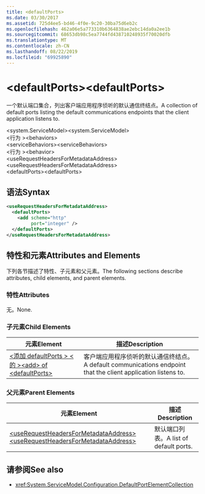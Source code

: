 ```yaml
---
title: <defaultPorts>
ms.date: 03/30/2017
ms.assetid: 725d4ee5-bd46-4f0e-9c20-30ba75d6eb2c
ms.openlocfilehash: 462a06e5a773310b6364838ae2ebc14da0a2ee1b
ms.sourcegitcommit: 68653db98c5ea7744fd438710248935f70020dfb
ms.translationtype: MT
ms.contentlocale: zh-CN
ms.lasthandoff: 08/22/2019
ms.locfileid: "69925890"
---
```

# <a name="defaultports"></a><span data-ttu-id="c1130-101">\<defaultPorts></span><span class="sxs-lookup"><span data-stu-id="c1130-101">\<defaultPorts></span></span>
<span data-ttu-id="c1130-102">一个默认端口集合，列出客户端应用程序侦听的默认通信终结点。</span><span class="sxs-lookup"><span data-stu-id="c1130-102">A collection of default ports listing the default communications endpoints that the client application listens to.</span></span>  
  
<span data-ttu-id="c1130-103">\<system.ServiceModel></span><span class="sxs-lookup"><span data-stu-id="c1130-103">\<system.ServiceModel></span></span>  
<span data-ttu-id="c1130-104">\<行为 ></span><span class="sxs-lookup"><span data-stu-id="c1130-104">\<behaviors></span></span>  
<span data-ttu-id="c1130-105">\<serviceBehaviors></span><span class="sxs-lookup"><span data-stu-id="c1130-105">\<serviceBehaviors></span></span>  
<span data-ttu-id="c1130-106">\<行为 ></span><span class="sxs-lookup"><span data-stu-id="c1130-106">\<behavior></span></span>  
<span data-ttu-id="c1130-107">\<useRequestHeadersForMetadataAddress></span><span class="sxs-lookup"><span data-stu-id="c1130-107">\<useRequestHeadersForMetadataAddress></span></span>  
<span data-ttu-id="c1130-108">\<defaultPorts></span><span class="sxs-lookup"><span data-stu-id="c1130-108">\<defaultPorts></span></span>  
  
## <a name="syntax"></a><span data-ttu-id="c1130-109">语法</span><span class="sxs-lookup"><span data-stu-id="c1130-109">Syntax</span></span>  
  
```xml  
<useRequestHeadersForMetadataAddress>
  <defaultPorts>
    <add scheme="http"
         port="integer" />
  </defaultPorts>
</useRequestHeadersForMetadataAddress>
```  
  
## <a name="attributes-and-elements"></a><span data-ttu-id="c1130-110">特性和元素</span><span class="sxs-lookup"><span data-stu-id="c1130-110">Attributes and Elements</span></span>  
 <span data-ttu-id="c1130-111">下列各节描述了特性、子元素和父元素。</span><span class="sxs-lookup"><span data-stu-id="c1130-111">The following sections describe attributes, child elements, and parent elements.</span></span>  
  
### <a name="attributes"></a><span data-ttu-id="c1130-112">特性</span><span class="sxs-lookup"><span data-stu-id="c1130-112">Attributes</span></span>  
 <span data-ttu-id="c1130-113">无。</span><span class="sxs-lookup"><span data-stu-id="c1130-113">None.</span></span>  
  
### <a name="child-elements"></a><span data-ttu-id="c1130-114">子元素</span><span class="sxs-lookup"><span data-stu-id="c1130-114">Child Elements</span></span>  
  
|<span data-ttu-id="c1130-115">元素</span><span class="sxs-lookup"><span data-stu-id="c1130-115">Element</span></span>|<span data-ttu-id="c1130-116">描述</span><span class="sxs-lookup"><span data-stu-id="c1130-116">Description</span></span>|  
|-------------|-----------------|  
|[<span data-ttu-id="c1130-117">\<添加 defaultPorts > \<的 ></span><span class="sxs-lookup"><span data-stu-id="c1130-117">\<add> of \<defaultPorts></span></span>](add-of-defaultports.md)|<span data-ttu-id="c1130-118">客户端应用程序侦听的默认通信终结点。</span><span class="sxs-lookup"><span data-stu-id="c1130-118">A default communications endpoint that the client application listens to.</span></span>|  
  
### <a name="parent-elements"></a><span data-ttu-id="c1130-119">父元素</span><span class="sxs-lookup"><span data-stu-id="c1130-119">Parent Elements</span></span>  
  
|<span data-ttu-id="c1130-120">元素</span><span class="sxs-lookup"><span data-stu-id="c1130-120">Element</span></span>|<span data-ttu-id="c1130-121">描述</span><span class="sxs-lookup"><span data-stu-id="c1130-121">Description</span></span>|  
|-------------|-----------------|  
|[<span data-ttu-id="c1130-122">\<useRequestHeadersForMetadataAddress></span><span class="sxs-lookup"><span data-stu-id="c1130-122">\<useRequestHeadersForMetadataAddress></span></span>](userequestheadersformetadataaddress.md)|<span data-ttu-id="c1130-123">默认端口列表。</span><span class="sxs-lookup"><span data-stu-id="c1130-123">A list of default ports.</span></span>|  
  
## <a name="see-also"></a><span data-ttu-id="c1130-124">请参阅</span><span class="sxs-lookup"><span data-stu-id="c1130-124">See also</span></span>

- <xref:System.ServiceModel.Configuration.DefaultPortElementCollection>

